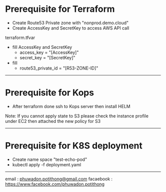 # Prerequisite for Terraform

* Create Route53 Private zone with "nonprod.demo.cloud"
* Create AccessKey and SecretKey to access AWS API call


terraform.tfvar
- fill AccessKey and SecretKey
  - access_key  = "[AccessKey]"
  - secret_key  = "[SecretKey]"
- fill 
  - route53_private_id = "[R53-ZONE-ID]"
**********************************

# Prerequisite for Kops

* After terraform done ssh to Kops server then install HELM

Note: If you cannot apply state to S3 please check the instance profile under EC2 then attached the new policy for S3

**********************************

# Prerequisite for K8S deployment

* Create name space "test-echo-pod"
* kubectl apply -f deployment.yaml

**********************************

email : phuwadon.potithong@gmail.com
facaebook : https://www.facebook.com/phuwadon.potithong
